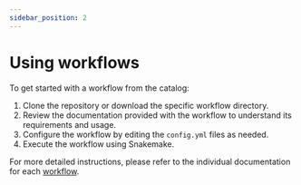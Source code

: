 ```yaml
---
sidebar_position: 2
---
```


# Using workflows

To get started with a workflow from the catalog:

1. Clone the repository or download the specific workflow directory.
2. Review the documentation provided with the workflow to understand its requirements and usage.
3. Configure the workflow by editing the `config.yml` files as needed.
4. Execute the workflow using Snakemake.

For more detailed instructions, please refer to the individual documentation for each [workflow](workflows/featured.mdx).
